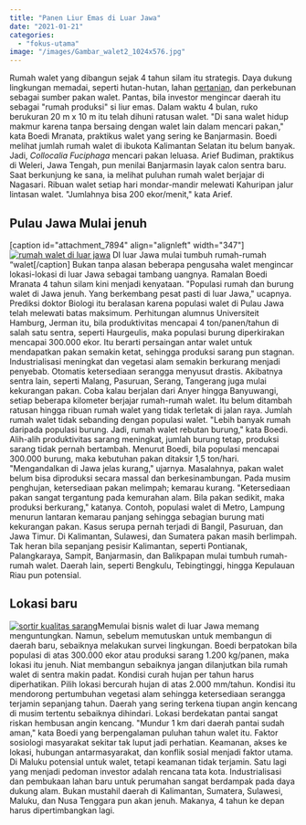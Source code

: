 ```yaml
---
title: "Panen Liur Emas di Luar Jawa"
date: "2021-01-21"
categories: 
  - "fokus-utama"
image: "/images/Gambar_walet2_1024x576.jpg"
---
```


Rumah walet yang dibangun sejak 4 tahun silam itu strategis. Daya dukung lingkungan memadai, seperti hutan-hutan, lahan [pertanian](http://localhost/mitra/pertanian "pertanian"), dan perkebunan sebagai sumber pakan walet. Pantas, bila investor mengincar daerah itu sebagai "rumah produksi" si liur emas. Dalam waktu 4 bulan, ruko berukuran 20 m x 10 m itu telah dihuni ratusan walet. "Di sana walet hidup makmur karena tanpa bersaing dengan walet lain dalam mencari pakan," kata Boedi Mranata, praktikus walet yang sering ke Banjarmasin. Boedi melihat jumlah rumah walet di ibukota Kalimantan Selatan itu belum banyak. Jadi, _Collocalia Fuciphaga_ mencari pakan leluasa. Arief Budiman, praktikus di Weleri, Jawa Tengah, pun menilai Banjarmasin layak calon sentra baru. Saat berkunjung ke sana, ia melihat puluhan rumah walet berjajar di Nagasari. Ribuan walet setiap hari mondar-mandir melewati Kahuripan jalur lintasan walet. "Jumlahnya bisa 200 ekor/menit," kata Arief.

## Pulau Jawa Mulai jenuh

\[caption id="attachment\_7894" align="alignleft" width="347"\][![rumah walet di luar jawa](/images/Gambar_walet1_1024x576.jpg)](http://localhost/mitra/wp-content/uploads/2021/01/Gambar_walet1_1024x576.jpg) DI luar Jawa mulai tumbuh rumah-rumah “walet\[/caption\] Bukan tanpa alasan beberapa pengusaha walet mengincar lokasi-lokasi di luar Jawa sebagai tambang uangnya. Ramalan Boedi Mranata 4 tahun silam kini menjadi kenyataan. "Populasi rumah dan burung walet di Jawa jenuh. Yang berkembang pesat pasti di luar Jawa," ucapnya. Prediksi doktor Biologi itu beralasan karena populasi walet di Pulau Jawa telah melewati batas maksimum. Perhitungan alumnus Universiteit Hamburg, Jerman itu, bila produktivitas mencapai 4 ton/panen/tahun di salah satu sentra, seperti Haurgeulis, maka populasi burung diperkirakan mencapai 300.000 ekor. Itu berarti persaingan antar walet untuk mendapatkan pakan semakin ketat, sehingga produksi sarang pun stagnan. Industrialisasi meningkat dan vegetasi alam semakin berkurang menjadi penyebab. Otomatis ketersediaan serangga menyusut drastis. Akibatnya sentra lain, seperti Malang, Pasuruan, Serang, Tangerang juga mulai kekurangan pakan. Coba kalau berjalan dari Anyer hingga Banyuwangi, setiap beberapa kilometer berjajar rumah-rumah walet. Itu belum ditambah ratusan hingga ribuan rumah walet yang tidak terletak di jalan raya. Jumlah rumah walet tidak sebanding dengan populasi walet. "Lebih banyak rumah daripada populasi burung. Jadi, rumah walet rebutan burung," kata Boedi. Alih-alih produktivitas sarang meningkat, jumlah burung tetap, produksi sarang tidak pernah bertambah. Menurut Boedi, bila populasi mencapai 300.000 burung, maka kebutuhan pakan ditaksir 1,5 ton/hari. "Mengandalkan di Jawa jelas kurang," ujarnya. Masalahnya, pakan walet belum bisa diproduksi secara massal dan berkesinambungan. Pada musim penghujan, ketersediaan pakan melimpah; kemarau kurang. "Ketersediaan pakan sangat tergantung pada kemurahan alam. Bila pakan sedikit, maka produksi berkurang," katanya. Contoh, populasi walet di Metro, Lampung menurun lantaran kemarau panjang sehingga sebagian burung mati kekurangan pakan. Kasus serupa pernah terjadi di Bangil, Pasuruan, dan Jawa Timur. Di Kalimantan, Sulawesi, dan Sumatera pakan masih berlimpah. Tak heran bila sepanjang pesisir Kalimantan, seperti Pontianak, Palangkaraya, Sampit, Banjarmasin, dan Balikpapan mulai tumbuh rumah-rumah walet. Daerah lain, seperti Bengkulu, Tebingtinggi, hingga Kepulauan Riau pun potensial.

## Lokasi baru

[![sortir kualitas sarang](/images/Gambar_walet3_1024x576.jpg)](http://localhost/mitra/wp-content/uploads/2021/01/Gambar_walet3_1024x576.jpg)Memulai bisnis walet di luar Jawa memang menguntungkan. Namun, sebelum memutuskan untuk membangun di daerah baru, sebaiknya melakukan survei lingkungan. Boedi berpatokan bila populasi di atas 300.000 ekor atau produksi sarang 1.200 kg/panen, maka lokasi itu jenuh. Niat membangun sebaiknya jangan dilanjutkan bila rumah walet di sentra makin padat. Kondisi curah hujan per tahun harus diperhatikan. Pilih lokasi bercurah hujan di atas 2.000 mm/tahun. Kondisi itu mendorong pertumbuhan vegetasi alam sehingga ketersediaan serangga terjamin sepanjang tahun. Daerah yang sering terkena tiupan angin kencang di musim tertentu sebaiknya dihindari. Lokasi berdekatan pantai sangat riskan hembusan angin kencang. "Mundur 1 km dari daerah pantai sudah aman," kata Boedi yang berpengalaman puluhan tahun walet itu. Faktor sosiologi masyarakat sekitar tak luput jadi perhatian. Keamanan, akses ke lokasi, hubungan antarmasyarakat, dan konflik sosial menjadi faktor utama. Di Maluku potensial untuk walet, tetapi keamanan tidak terjamin. Satu lagi yang menjadi pedoman investor adalah rencana tata kota. Industrialisasi dan pembukaan lahan baru untuk perumahan sangat berdampak pada daya dukung alam. Bukan mustahil daerah di Kalimantan, Sumatera, Sulawesi, Maluku, dan Nusa Tenggara pun akan jenuh. Makanya, 4 tahun ke depan harus dipertimbangkan lagi.
